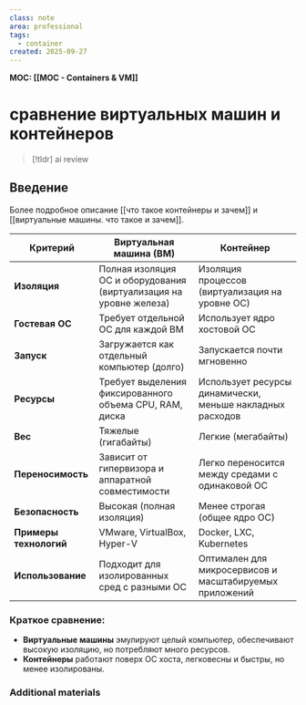 ```yaml
---
class: note
area: professional
tags:
  - container
created: 2025-09-27
---
```

**MOC: [[MOC - Containers & VM]]**

# сравнение виртуальных машин и контейнеров

> [!tldr] ai review
> 

## Введение

Более подробное описание [[что такое контейнеры и зачем]] и [[виртуальные машины. что такое и зачем]].

|**Критерий**|**Виртуальная машина (ВМ)**|**Контейнер**|
|---|---|---|
|**Изоляция**|Полная изоляция ОС и оборудования (виртуализация на уровне железа)|Изоляция процессов (виртуализация на уровне ОС)|
|**Гостевая ОС**|Требует отдельной ОС для каждой ВМ|Использует ядро хостовой ОС|
|**Запуск**|Загружается как отдельный компьютер (долго)|Запускается почти мгновенно|
|**Ресурсы**|Требует выделения фиксированного объема CPU, RAM, диска|Использует ресурсы динамически, меньше накладных расходов|
|**Вес**|Тяжелые (гигабайты)|Легкие (мегабайты)|
|**Переносимость**|Зависит от гипервизора и аппаратной совместимости|Легко переносится между средами с одинаковой ОС|
|**Безопасность**|Высокая (полная изоляция)|Менее строгая (общее ядро ОС)|
|**Примеры технологий**|VMware, VirtualBox, Hyper-V|Docker, LXC, Kubernetes|
|**Использование**|Подходит для изолированных сред с разными ОС|Оптимален для микросервисов и масштабируемых приложений|

### Краткое сравнение:

- **Виртуальные машины** эмулируют целый компьютер, обеспечивают высокую изоляцию, но потребляют много ресурсов.
- **Контейнеры** работают поверх ОС хоста, легковесны и быстры, но менее изолированы.

### Additional materials